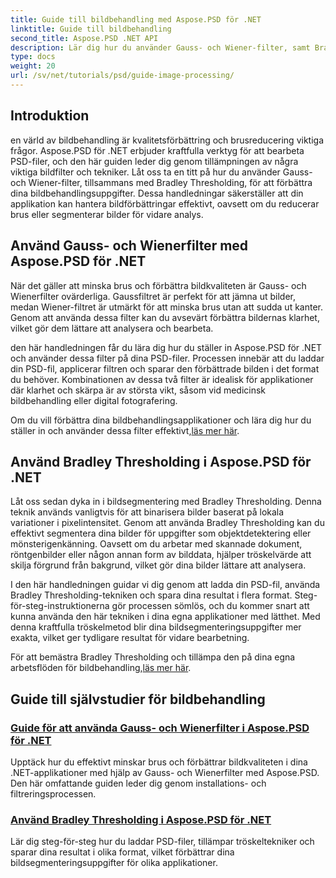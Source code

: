 ```yaml
---
title: Guide till bildbehandling med Aspose.PSD för .NET
linktitle: Guide till bildbehandling
second_title: Aspose.PSD .NET API
description: Lär dig hur du använder Gauss- och Wiener-filter, samt Bradley Thresholding i Aspose.PSD för .NET för bättre bildbehandling och segmentering.
type: docs
weight: 20
url: /sv/net/tutorials/psd/guide-image-processing/
---
```

## Introduktion

en värld av bildbehandling är kvalitetsförbättring och brusreducering viktiga frågor. Aspose.PSD för .NET erbjuder kraftfulla verktyg för att bearbeta PSD-filer, och den här guiden leder dig genom tillämpningen av några viktiga bildfilter och tekniker. Låt oss ta en titt på hur du använder Gauss- och Wiener-filter, tillsammans med Bradley Thresholding, för att förbättra dina bildbehandlingsuppgifter. Dessa handledningar säkerställer att din applikation kan hantera bildförbättringar effektivt, oavsett om du reducerar brus eller segmenterar bilder för vidare analys.

## Använd Gauss- och Wienerfilter med Aspose.PSD för .NET

När det gäller att minska brus och förbättra bildkvaliteten är Gauss- och Wienerfilter ovärderliga. Gaussfiltret är perfekt för att jämna ut bilder, medan Wiener-filtret är utmärkt för att minska brus utan att sudda ut kanter. Genom att använda dessa filter kan du avsevärt förbättra bildernas klarhet, vilket gör dem lättare att analysera och bearbeta.

den här handledningen får du lära dig hur du ställer in Aspose.PSD för .NET och använder dessa filter på dina PSD-filer. Processen innebär att du laddar din PSD-fil, applicerar filtren och sparar den förbättrade bilden i det format du behöver. Kombinationen av dessa två filter är idealisk för applikationer där klarhet och skärpa är av största vikt, såsom vid medicinsk bildbehandling eller digital fotografering.

 Om du vill förbättra dina bildbehandlingsapplikationer och lära dig hur du ställer in och använder dessa filter effektivt,[läs mer här](./guide-to-apply-gaussian-wiener-filters/).

## Använd Bradley Thresholding i Aspose.PSD för .NET

Låt oss sedan dyka in i bildsegmentering med Bradley Thresholding. Denna teknik används vanligtvis för att binarisera bilder baserat på lokala variationer i pixelintensitet. Genom att använda Bradley Thresholding kan du effektivt segmentera dina bilder för uppgifter som objektdetektering eller mönsterigenkänning. Oavsett om du arbetar med skannade dokument, röntgenbilder eller någon annan form av bilddata, hjälper tröskelvärde att skilja förgrund från bakgrund, vilket gör dina bilder lättare att analysera.

I den här handledningen guidar vi dig genom att ladda din PSD-fil, använda Bradley Thresholding-tekniken och spara dina resultat i flera format. Steg-för-steg-instruktionerna gör processen sömlös, och du kommer snart att kunna använda den här tekniken i dina egna applikationer med lätthet. Med denna kraftfulla tröskelmetod blir dina bildsegmenteringsuppgifter mer exakta, vilket ger tydligare resultat för vidare bearbetning.

För att bemästra Bradley Thresholding och tillämpa den på dina egna arbetsflöden för bildbehandling,[läs mer här](./apply-bradley-thresholding/).

## Guide till självstudier för bildbehandling
### [Guide för att använda Gauss- och Wienerfilter i Aspose.PSD för .NET](./guide-to-apply-gaussian-wiener-filters/)
Upptäck hur du effektivt minskar brus och förbättrar bildkvaliteten i dina .NET-applikationer med hjälp av Gauss- och Wienerfilter med Aspose.PSD. Den här omfattande guiden leder dig genom installations- och filtreringsprocessen.
### [Använd Bradley Thresholding i Aspose.PSD för .NET](./apply-bradley-thresholding/)
Lär dig steg-för-steg hur du laddar PSD-filer, tillämpar tröskeltekniker och sparar dina resultat i olika format, vilket förbättrar dina bildsegmenteringsuppgifter för olika applikationer.